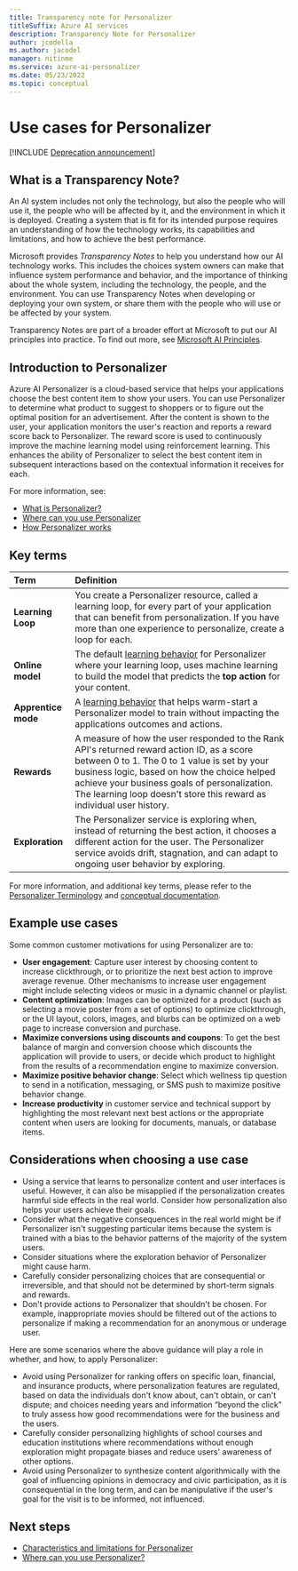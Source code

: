 ```yaml
---
title: Transparency note for Personalizer
titleSuffix: Azure AI services
description: Transparency Note for Personalizer
author: jcodella
ms.author: jacodel
manager: nitinme
ms.service: azure-ai-personalizer
ms.date: 05/23/2022
ms.topic: conceptual
---
```


# Use cases for Personalizer

[!INCLUDE [Deprecation announcement](/includes/deprecation.md)]

## What is a Transparency Note?

An AI system includes not only the technology, but also the people who will use it, the people who will be affected by it, and the environment in which it is deployed. Creating a system that is fit for its intended purpose requires an understanding of how the technology works, its capabilities and limitations, and how to achieve the best performance.

Microsoft provides *Transparency Notes* to help you understand how our AI technology works. This includes the choices system owners can make that influence system performance and behavior, and the importance of thinking about the whole system, including the technology, the people, and the environment. You can use Transparency Notes when developing or deploying your own system, or share them with the people who will use or be affected by your system.

Transparency Notes are part of a broader effort at Microsoft to put our AI principles into practice. To find out more, see [Microsoft AI Principles](https://www.microsoft.com/ai/responsible-ai).

## Introduction to Personalizer

Azure AI Personalizer is a cloud-based service that helps your applications choose the best content item to show your users. You can use Personalizer to determine what product to suggest to shoppers or to figure out the optimal position for an advertisement. After the content is shown to the user, your application monitors the user's reaction and reports a reward score back to Personalizer. The reward score is used to continuously improve the machine learning model using reinforcement learning. This enhances the ability of Personalizer to select the best content item in subsequent interactions based on the contextual information it receives for each.

For more information, see:

- [What is Personalizer?](what-is-personalizer.md)
- [Where can you use Personalizer](where-can-you-use-personalizer.md)
- [How Personalizer works](how-personalizer-works.md)

## Key terms  

|Term| Definition|
|:-----|:----|
|**Learning Loop** | You create a Personalizer resource, called a learning loop, for every part of your application that can benefit from personalization. If you have more than one experience to personalize, create a loop for each. |
|**Online model** | The default [learning behavior](terminology.md#learning-behavior) for Personalizer where your learning loop, uses machine learning to build the model that predicts the **top action** for your content. |
|**Apprentice mode** | A [learning behavior](terminology.md#learning-behavior) that helps warm-start a Personalizer model to train without impacting the applications outcomes and actions. |
|**Rewards**| A measure of how the user responded to the Rank API's returned reward action ID, as a score between 0 to 1. The 0 to 1 value is set by your business logic, based on how the choice helped achieve your business goals of personalization. The learning loop doesn't store this reward as individual user history. |
|**Exploration**| The Personalizer service is exploring when, instead of returning the best action, it chooses a different action for the user. The Personalizer service avoids drift, stagnation, and can adapt to ongoing user behavior by exploring. |

For more information, and additional key terms, please refer to the [Personalizer Terminology](terminology.md) and [conceptual documentation](how-personalizer-works.md).

## Example use cases

Some common customer motivations for using Personalizer are to:

- **User engagement**: Capture user interest by choosing content to increase clickthrough, or to prioritize the next best action to improve average revenue. Other mechanisms to increase user engagement might include selecting videos or music in a dynamic channel or playlist.
- **Content optimization**: Images can be optimized for a product (such as selecting a movie poster from a set of options) to optimize clickthrough, or the UI layout, colors, images, and blurbs can be optimized on a web page to increase conversion and purchase.
- **Maximize conversions using discounts and coupons**: To get the best balance of margin and conversion choose which discounts the application will provide to users, or decide which product to highlight from the results of a recommendation engine to maximize conversion.
- **Maximize positive behavior change**: Select which wellness tip question to send in a notification, messaging, or SMS push to maximize positive behavior change.
- **Increase productivity** in customer service and technical support by highlighting the most relevant next best actions or the appropriate content when users are looking for documents, manuals, or database items.

## Considerations when choosing a use case

- Using a service that learns to personalize content and user interfaces is useful. However, it can also be misapplied if the personalization creates harmful side effects in the real world. Consider how personalization also helps your users achieve their goals.
- Consider what the negative consequences in the real world might be if Personalizer isn't suggesting particular items because the system is trained with a bias to the behavior patterns of the majority of the system users.
- Consider situations where the exploration behavior of Personalizer might cause harm.
- Carefully consider personalizing choices that are consequential or irreversible, and that should not be determined by short-term signals and rewards.
- Don't provide actions to Personalizer that shouldn't be chosen. For example, inappropriate movies should be filtered out of the actions to personalize if making a recommendation for an anonymous or underage user.

Here are some scenarios where the above guidance will play a role in whether, and how, to apply Personalizer:

- Avoid using Personalizer for ranking offers on specific loan, financial, and insurance products, where personalization features are regulated, based on data the individuals don't know about, can't obtain, or can't dispute; and choices needing years and information “beyond the click” to truly assess how good recommendations were for the business and the users.
- Carefully consider personalizing highlights of school courses and education institutions where recommendations without enough exploration might propagate biases and reduce users' awareness of other options.
- Avoid using Personalizer to synthesize content algorithmically with the goal of influencing opinions in democracy and civic participation, as it is consequential in the long term, and can be manipulative if the user's goal for the visit is to be informed, not influenced.


## Next steps

* [Characteristics and limitations for Personalizer](responsible-characteristics-and-limitations.md)
* [Where can you use Personalizer?](where-can-you-use-personalizer.md)
